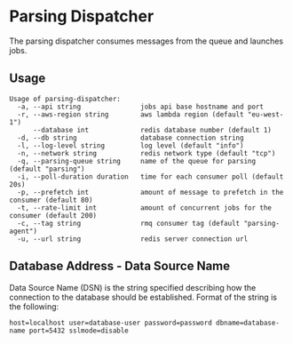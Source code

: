 # Parsing Dispatcher

The parsing dispatcher consumes messages from the queue and launches jobs.

## Usage

```
Usage of parsing-dispatcher:
  -a, --api string               jobs api base hostname and port
  -r, --aws-region string        aws lambda region (default "eu-west-1")
      --database int             redis database number (default 1)
  -d, --db string                database connection string
  -l, --log-level string         log level (default "info")
  -n, --network string           redis network type (default "tcp")
  -q, --parsing-queue string     name of the queue for parsing (default "parsing")
  -i, --poll-duration duration   time for each consumer poll (default 20s)
  -p, --prefetch int             amount of message to prefetch in the consumer (default 80)
  -t, --rate-limit int           amount of concurrent jobs for the consumer (default 200)
  -c, --tag string               rmq consumer tag (default "parsing-agent")
  -u, --url string               redis server connection url
```

## Database Address - Data Source Name

Data Source Name (DSN) is the string specified describing how the connection to the database should be established.
Format of the string is the following:

```
host=localhost user=database-user password=password dbname=database-name port=5432 sslmode=disable
```

